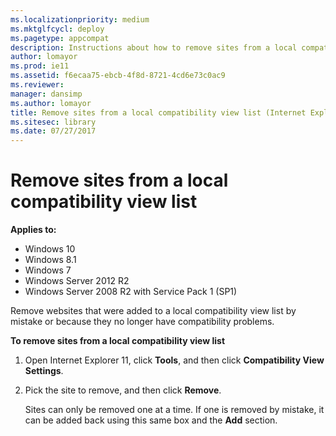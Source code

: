 ```yaml
---
ms.localizationpriority: medium
ms.mktglfcycl: deploy
ms.pagetype: appcompat
description: Instructions about how to remove sites from a local compatibility view list.
author: lomayor
ms.prod: ie11
ms.assetid: f6ecaa75-ebcb-4f8d-8721-4cd6e73c0ac9
ms.reviewer: 
manager: dansimp
ms.author: lomayor
title: Remove sites from a local compatibility view list (Internet Explorer 11 for IT Pros)
ms.sitesec: library
ms.date: 07/27/2017
---
```



# Remove sites from a local compatibility view list

**Applies to:**

-   Windows 10
-   Windows 8.1
-   Windows 7
-   Windows Server 2012 R2
-   Windows Server 2008 R2 with Service Pack 1 (SP1)

Remove websites that were added to a local compatibility view list by mistake or because they no longer have compatibility problems.

 **To remove sites from a local compatibility view list**

1.  Open Internet Explorer 11, click **Tools**, and then click **Compatibility View Settings**.

2.  Pick the site to remove, and then click **Remove**.<p>
Sites can only be removed one at a time. If one is removed by mistake, it can be added back using this same box and the **Add** section.

 

 



